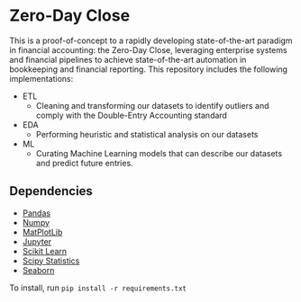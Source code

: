 # Zero-Day Close
This is a proof-of-concept to a rapidly developing state-of-the-art paradigm in financial accounting: the Zero-Day Close, leveraging enterprise systems and financial pipelines to achieve state-of-the-art automation in bookkeeping and financial reporting. This repository includes the following implementations:

* ETL
  * Cleaning and transforming our datasets to identify outliers and comply with the Double-Entry Accounting standard
* EDA
  * Performing heuristic and statistical analysis on our datasets
* ML
  * Curating Machine Learning models that can describe our datasets and predict future entries.

## Dependencies
* [Pandas](https://pandas.pydata.org/)
* [Numpy](https://numpy.org/)
* [MatPlotLib](https://matplotlib.org/)
* [Jupyter](https://jupyter.org/)
* [Scikit Learn](https://scikit-learn.org/stable/)
* [Scipy Statistics](https://scipy.org/)
* [Seaborn](https://seaborn.pydata.org/)

To install, run `pip install -r requirements.txt`